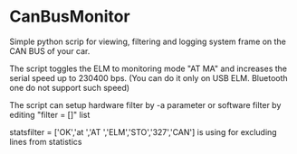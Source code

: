 # CanBusMonitor
Simple python scrip for viewing, filtering and logging system frame on the CAN BUS of your car.

The script toggles the ELM to monitoring mode "AT MA" and increases the serial speed up to 230400 bps. (You can do it only on USB ELM. Bluetooth one do not support such speed)

The script can setup hardware filter by -a parameter or software filter by editing "filter = []" list  

statsfilter = ['OK','at ','AT ','ELM','STO','327','CAN'] is using for excluding lines from statistics


